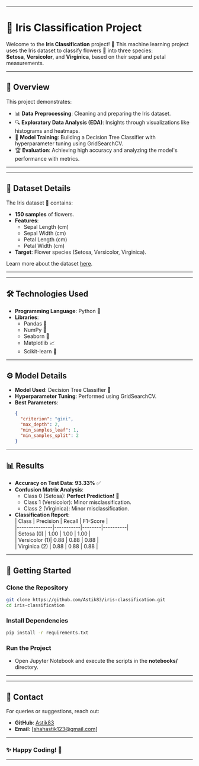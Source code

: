 

---

# 🌸 Iris Classification Project  

Welcome to the **Iris Classification** project! 🎉 This machine learning project uses the Iris dataset to classify flowers 🌼 into three species:  
**Setosa**, **Versicolor**, and **Virginica**, based on their sepal and petal measurements.  

---

## 🚀 Overview  
This project demonstrates:  
- 📊 **Data Preprocessing**: Cleaning and preparing the Iris dataset.  
- 🔍 **Exploratory Data Analysis (EDA)**: Insights through visualizations like histograms and heatmaps.  
- 🤖 **Model Training**: Building a Decision Tree Classifier with hyperparameter tuning using GridSearchCV.  
- 🏆 **Evaluation**: Achieving high accuracy and analyzing the model's performance with metrics.  

---



---

## 📜 Dataset Details  
The Iris dataset 🌼 contains:  
- **150 samples** of flowers.  
- **Features**:  
  - Sepal Length (cm)  
  - Sepal Width (cm)  
  - Petal Length (cm)  
  - Petal Width (cm)  
- **Target**: Flower species (Setosa, Versicolor, Virginica).  

Learn more about the dataset [here](https://archive.ics.uci.edu/ml/datasets/iris).  

---

 

---

## 🛠️ Technologies Used  
- **Programming Language**: Python 🐍  
- **Libraries**:  
  - Pandas 🐼  
  - NumPy 🔢  
  - Seaborn 🎨  
  - Matplotlib 📈  
  - Scikit-learn 🤖  

---

## ⚙️ Model Details  
- **Model Used**: Decision Tree Classifier 🌲  
- **Hyperparameter Tuning**: Performed using GridSearchCV.  
- **Best Parameters**:  
  ```json  
  {
    "criterion": "gini",
    "max_depth": 2,
    "min_samples_leaf": 1,
    "min_samples_split": 2
  }
  ```  

---

## 📊 Results  
- **Accuracy on Test Data**: **93.33%** ✅  
- **Confusion Matrix Analysis**:  
  - Class 0 (Setosa): **Perfect Prediction!** 🌟  
  - Class 1 (Versicolor): Minor misclassification.  
  - Class 2 (Virginica): Minor misclassification.  
- **Classification Report**:  
  | Class         | Precision | Recall | F1-Score |  
  |---------------|-----------|--------|----------|  
  | Setosa (0)    | 1.00      | 1.00   | 1.00     |  
  | Versicolor (1)| 0.88      | 0.88   | 0.88     |  
  | Virginica (2) | 0.88      | 0.88   | 0.88     |  

---

## 🚦 Getting Started  

### Clone the Repository  
```bash  
git clone https://github.com/Astik83/iris-classification.git  
cd iris-classification  
```  

### Install Dependencies  
```bash  
pip install -r requirements.txt  
```  

### Run the Project  
- Open Jupyter Notebook and execute the scripts in the **notebooks/** directory.  

---


---

## 📧 Contact  
For queries or suggestions, reach out:  
- **GitHub**: [Astik83](https://github.com/Astik83)  
- **Email**: [shahastik123@gmail.com]  

---

### ✨ Happy Coding! 🌟  

---  
